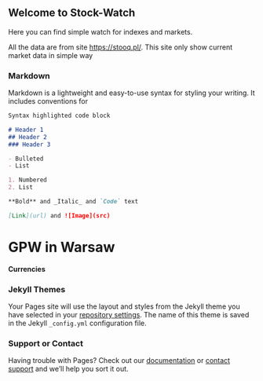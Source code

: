 ## Welcome to Stock-Watch

Here you can find simple watch for indexes and markets.

All the data are from site https://stooq.pl/. This site only show current market data in simple way

### Markdown

Markdown is a lightweight and easy-to-use syntax for styling your writing. It includes conventions for

```markdown
Syntax highlighted code block

# Header 1
## Header 2
### Header 3

- Bulleted
- List

1. Numbered
2. List

**Bold** and _Italic_ and `Code` text

[Link](url) and ![Image](src)
```
# GPW in Warsaw

<script type="text/javascript" src="https://static.stooq.com/pp/g.js"></script>

**Currencies**

<script type="text/javascript" src="https://static.stooq.com/pp/c.js"></script>

### Jekyll Themes

Your Pages site will use the layout and styles from the Jekyll theme you have selected in your [repository settings](https://github.com/rakowskirobert/stockholder/settings). The name of this theme is saved in the Jekyll `_config.yml` configuration file.

### Support or Contact

Having trouble with Pages? Check out our [documentation](https://docs.github.com/categories/github-pages-basics/) or [contact support](https://support.github.com/contact) and we’ll help you sort it out.

